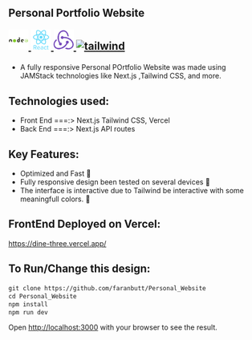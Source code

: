 ## Personal Portfolio Website <p align="left"> <a href="https://nodejs.org" target="_blank" rel="noreferrer"> <img src="https://raw.githubusercontent.com/devicons/devicon/master/icons/nodejs/nodejs-original-wordmark.svg" alt="nodejs" width="40" height="40"/> </a> <a href="https://reactjs.org/" target="_blank" rel="noreferrer"> <img src="https://raw.githubusercontent.com/devicons/devicon/master/icons/react/react-original-wordmark.svg" alt="react" width="40" height="40"/> </a> <a href="https://redux.js.org" target="_blank" rel="noreferrer"> <img src="https://raw.githubusercontent.com/devicons/devicon/master/icons/redux/redux-original.svg" alt="redux" width="40" height="40"/> </a> <a href="https://tailwindcss.com/" target="_blank" rel="noreferrer"> <img src="https://www.vectorlogo.zone/logos/tailwindcss/tailwindcss-icon.svg" alt="tailwind" width="40" height="40"/> </a> </p>
* A fully responsive Personal POrtfolio Website was made using JAMStack technologies like Next.js ,Tailwind CSS, and more.
## Technologies used:
* Front End ===:> Next.js Tailwind CSS, Vercel
* Back End ===:> Next.js API routes
## Key Features:
* Optimized and Fast 🚀
* Fully responsive design been tested on several devices 📱
* The interface is interactive due to Tailwind be interactive with some meaningfull colors. 🎨

## FrontEnd Deployed on Vercel:
https://dine-three.vercel.app/

## To Run/Change this design:
```
git clone https://github.com/faranbutt/Personal_Website
cd Personal_Website
npm install
npm run dev
```
Open [http://localhost:3000](http://localhost:3000/) with your browser to see the result.
